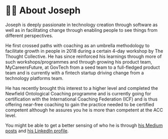# 👷‍♂️ About Joseph

Joseph is deeply passionate in technology creation through software as well as in facilitating change through enabling people to see things from different perspectives.

He first crossed paths with coaching as an umbrella methodology to facilitate growth in people in 2018 during a certain 4-day workshop by The Thought Collective. He has since reinforced his learnings through more of such workshops/programmes and through growing his product team, MyCareersFuture, at GovTech from a seed team to a full-fledged product team and is currently with a fintech startup driving change from a technology platforms team.

He has recently brought this interest to a higher level and completed the Newfield Ontological Coaching programme and is currently going for certification with the International Coaching Federation \(ICF\) and is thus offering near-free coaching to gain the practice needed to be certified competent although he assures you he is more than competent at the ACC level.

You might be able to get a better sensing of who he is through [his Medium posts](https://joeir.medium.com/) and [his LinkedIn profile](https://www.linkedin.com/in/joeir).

